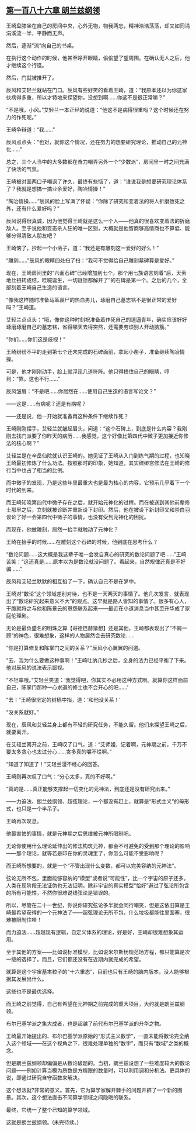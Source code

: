 ## [第一百八十六章 朗兰兹纲领](https://www.xxbiquge.com/11_11207/9168752.html)


  王崎盘膝坐在自己的房间中央，心外无物，物我两忘，精神浩浩荡荡，却又如同涓涓溪流一半，平静而无声。

  然后，逐渐“流”向自己的书桌。

  在执行这个动作的时候，他甚至睁开眼睛，偷偷望了望周围。在确认无人之后，他才继续这个行径。

  然后，门就被推开了。

  辰风和艾轻兰就站在门口。辰风有些好笑的看着王崎，道：“我原本还以为你这家伙病得多重，所以才特地来探望你，没想到啊……你这不是很正常嘛？”

  “不是哦，小风。”艾轻兰一本正经的说道：“他这不是病得很重吗？这个时候还在努力的作死呢。”

  王崎争辩道：“我……”

  辰风点点头：“也对，就你这个情况，还在努力的想要研究理论，推动自己的元神化……”

  总之，三个人当中的大多数都在奋力嘲弄另外一个“少数派”，房间里一时之间充满了快活的气氛。

  王崎被对面两口子嘲讽了许久，最终有些恼了，道：“谁说我是想要研究理论体系了？我就是想搞一搞业余爱好，陶冶情操！”

  “陶冶情操……”辰风的脸上写满了怀疑：“你除了研究和变着法的将人折磨致死之外，还有什么爱好吗？”

  辰风说得很真诚，因为他觉得王崎就是这么一个人——他真的很喜欢变着法的折磨敌人。至于说他和变态杀人狂的唯一区别，大概就是他智商够高情商也不算低、能够分得清敌人朋友吧？

  王崎恼了，抄起一个小凿子，道：“我还是有雕刻这一爱好的好么！”

  “雕刻……”辰风的眼睛四处扫了扫：“我可不觉得给自己雕刻墓碑算是爱好。”

  现在，王崎房间里的“六面石碑”已经增加到七个。那个用七族语言刻着“后，天索地丝扭转成结，哇嘁诞生，一切谜锁都解开了”的石碑是第一个。之后的几个，全部刻着王崎自己生造的语言。

  “像我这样随时准备马革裹尸的热血男儿，琢磨自己墓志铭不是很正常的爱好吗？”王崎道。

  艾轻兰点点头：“哦，像你这种时刻祝准备着作死自己的逗逼青年，确实应该好好琢磨琢磨自己的墓志铭，省得哪天去得突然，还需要劳烦别人开动脑筋。”

  “你们……你们这是歧视！”

  王崎纷纷不平的走到第七个还未完成的石碑面前，拿起小凿子，准备继续陶冶情操。

  可是，他才刚刚动手，脸上就浮现几道符阵。他只得捂住自己的眼睛，哼到：“靠。这也不行……”

  辰风皱眉：“不是吧……你居然在……使用自己生造的语言写论文？”

  ——这是……有病呢？还是有病呢？

  ——还是说，他一开始就准备再这种条件下继续作死？

  王崎刚刚摆手，艾轻兰就皱起眉头，问道：“这个石碑上，到底是什么内容？我刚刚去找门派要了你昨天的病历……我感觉，这个好像比第四代中微子更加接近你修法的核心啊？”

  艾轻兰是在辛岳仙院就认识王崎的。她见证了王崎从入门到练气期的过程，也知晓王崎最初修炼了什么功法。按照那时的印象，她知道，其实缥缈宫修法在王崎的修行当中也占了相当的比例。

  而中微子的发现，乃是这些年里最重大也是最为核心的内容。它预示几乎着下一个时代的到来。

  而王崎知晓第四代中微子存在之后，就开始元神化的过程。而在被送到其他前辈修士那里之后，立刻就被诊断并重新设下封印。然后，他在被设下新封印又和崇白羽谈论了好一会第四代中微子的事情，也没有受到元神化的困扰。

  而现在，他做雕刻，居然一抬手就触动了元神化？

  王崎在抬手的时候……在雕刻这个石碑的时候，他到底在思考什么？

  “数论问题……这大概是我这辈子唯一会发自真心的研究的数论问题了吧……”王崎苦笑：“这还真是……原本以为是数论就没问题了。看起来，自然规律还真是不好骗……”

  辰风和艾轻兰默默的相互掐了一下，确认自己不是在梦中。

  王崎对“数论”这个领域差别对待，也不是一天两天的事情了。他几次发言，就表现出了“数论研究起来意义不大”的观点。这早就是路人皆知的事情了。很多有心人，干脆就将之与他和陈景云的恩怨联系起来——最近在小道消息当中甚至升华成了家庭伦理剧。

  无论是最负盛名的明珠之算【哥德巴赫猜想】还是其他，王崎都表现出了“不屑一顾”的神色，很难想象，这样的人物居然会去研究数论……

  “你是打算修复和陈掌门之间的关系？”辰风小心翼翼的问道。

  “去，我为什么要做这种事啊！”王崎吐纳几秒之后，全身的法力已经平衡了下来。他对辰风的说法表示鄙视。

  “不坦率哦。”艾轻兰笑道：‘我觉得吧，你其实不必用这种方式啊。就算你这样面前自己，陈掌门那种一心求道的修士也不会开心的吧……’

  “去！”王崎很坚定的树栖中指，道：‘和他没关系！’

  “没关系就好。”

  现在，辰风和艾轻兰身上都有不轻的研究任务，不能久留。他们来探望王崎之后，就要离开。

  在艾轻兰离开之前，王崎叹了口气，道：“艾师姐，记着啊，元神期之前，千万不要太多贪心也太过分心……贪多真的嚼不烂啊。”

  “知道了知道了！”艾轻兰漫不经心的回答。

  王崎则再次叹了口气：“分心太多，真的不好啊。”

  “真的是……真正能够支撑起一切变化的元神法，到底还是没有研究出来。”

  ——力迫法、朗兰兹纲领、超弦理论，一个都没有赶上，就算是“形式主义”的母形式，也只是一个半吊子。

  王崎再次叹息。

  他最害怕的事情，就是元神期之后思维被元神所限制吧。

  无论你使用什么理论延伸出的修法构筑元神，都会不可避免的受到那个理论的影响——那个理论，就等若是印在你的灵魂里了，你怎么可能不受影响呢？

  而王崎所想要的，就是一个“不管出现什么变数，都可以完美容纳的元神法”。

  弦论无所不包，里面能够容纳的“模型”或者说“可能性”，比一个宇宙的原子还多。人类在现阶段无法证伪也无法证明。除非宇宙的真实模型“恰好”避过了弦论所包含的所有可能性，不然你很难说线弦论是错误的。

  所以，尽管在二十一世纪，你说你研究弦论多半就会同行嘲笑，但是这依旧算是王崎最希望获得的一个元神法了——超弦理论无所不包，什么垃圾都能往里面塞，很难被限制住哇！

  而力迫法……超越现有逻辑，自定义体系的理论，好是好，王崎却很难想象其运用。

  至于其他的方案——比如说标准模型，比如说米尔斯杨规范场方程，都只能算是次一级的选择了。而且，它们都还没有在近期内就完成的希望。

  就算是这个宇宙基本粒子的“十六重态”，目前也只有王崎的脑内版本，没人能够根据其发展出什么。

  这些也不是最优选择。

  而王崎之前觉得，自己有希望在元神期之前完成的重大项目，大约就是朗兰兹纲领。

  布尔巴基学派之集大成者，也是超越了前代布尔巴基学派的升华之物。

  王崎最开始提出的、布尔巴基学派原始的“形式主义数学”，一直未能将数论完全纳入这个领域——在这个视角之下，很难处理单独的“数字”，而只有“数域”之类的概念。

  但是朗兰兹纲领却偏偏是从数论破题的。当初，朗兰兹设想了一些难度较大的数论问题——例如计算当模为质数是方程跟的数量时，可以利用调和分析法。更具体的说，即通过研究自守函数来解决。

  这个想法就?非常的意义。首先，它为算学家解开棘手的问题开辟了一个新的图景。其次，这个想法直击不同算学领域之间隐晦的联系。

  最终，它统一了整个已知的算学领域。

  这就是朗兰兹纲领。(未完待续。)
